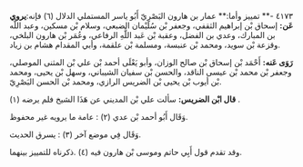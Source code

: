 ٤١٧٣ -** تمييز وأما:** عمار بن هارون البَصْرِيّ أَبُو ياسر المستملي الدلال (٦) فإنه:**يروي عَن:** إسحاق بْن إبراهيم الثقفي، وجعفر بْن سُلَيْمان الضبعي، وسلام بْن مسكين، وعبد اللَّه بن المبارك، وعدي بن الفضل، وعقبة بْن عَبد اللَّهِ الرفاعي، وعُمَر بْن هارون البلخي، وقزعة بْن سويد، ومحمد بْن عنبسة، ومسلمة بْن علقمة، وأبي المقدام هشام بن زياد.

**رَوَى عَنه:** أَحْمَد بْن إسحاق بْن صالح الوزان، وأبو يَعْلَى أحمد بْن علي بْن المثنى الموصلي، وجعفر بْن محمد بْن عيسى الناقد، والحسن بْن سفيان الشيباني، وسهل بْن يحيى، ومحمد بْن أيوب بْن يحيى بْن الضريس الرازي، ومحمد بْن الحسن البَصْرِيّ.

**قال ابْن الضريس:** سألت علي بْن المديني عن هَذَا الشيخ فلم يرضه (١) .

وَقَال أَبُو أحمد بْن عدي (٢) : عامة ما يرويه غير محفوظ.

وَقَال فِي موضع آخر (٣) : يسرق الحديث.

وقد تقدم قول أَبِي حاتم وموسى بْن هارون فيه (٤) .ذكرناه للتمييز بينهما.